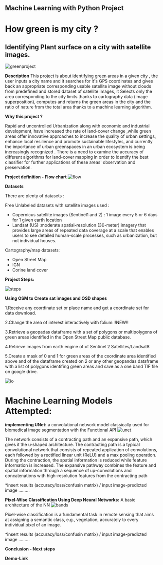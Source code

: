 #
## Machine Learning with Python Project

# How green is my city ?

## Identifying Plant surface on a city with satellite images.

![greenproject](https://user-images.githubusercontent.com/72912247/121811213-02297780-cc64-11eb-9476-6ceffd05d3a8.jpeg)


**Description**
This project is about identifying green areas in a given city , the user inputs a city name and it searches for it's GPS coordinates and gives back an appropriate corresponding usable satellite image without clouds from predefined and stored dataset of satellite images, it Selects only the area corresponding to the city limits thanks to cartography data (image superposition), computes and returns the green areas in the city and the ratio of nature from the total area thanks to a machine learning algorithm.


**Why this project ?**

Rapid and uncontrolled Urbanization along with economic and industrial development, have increased the rate of land-cover change ,while green areas offer innovative approaches to increase the quality of urban settings, enhance local resilience and promote sustainable lifestyles, and currently the importance of urban greenspaces in an urban ecosystem is being increasingly recognized . There is a need to examine the accuracy of different algorithms for land-cover mapping in order to identify the best classifier for further applications of these areas' observation and preservation.


**Project definition - Flow chart**
![flow](https://user-images.githubusercontent.com/72912247/121818590-65c59c00-cc88-11eb-8c6d-80f02a92b048.JPG)


**Datasets**

There are plenty of datasets :

Free Unlabeled datasets with satellite images used :

- Copernicus satellite images (Sentinel1 and 2) : 1 image every 5 or 6 days for 1 given earth location
- Landsat (US) :moderate spatial-resolution (30-meter) imagery that provides large areas of repeated data coverage at a scale that enables users to see detailed human-scale processes, such as urbanization, but not individual houses.

Cartography/map datasets:

- Open Street Map
- IGN
- Corine land cover


**Project Steps:**

![steps](https://user-images.githubusercontent.com/72912247/121821154-79c4ca00-cc97-11eb-87d9-c45aab7ced9a.JPG)



**Using OSM to Create sat images and OSD shapes**

1.Receive any coordinate set or place name and get a coordinate set for data download.

2.Change the area of interest interactively with folium !!NEW!!

3.Retrieve a geopadas dataframe with a set of polygons or multipolygons of green areas identified in the Open Street Map public database.

4.Retrieve images from earth engine of of Sentinel 2 Satellites/Landsat8 

5.Create a mask of 0 and 1 for green areas of the coordinate area identified above and of the dataframe created on 2 or any other geopandas dataframe with a list of polygons identifing green areas and save as a one band TIF file on google drive.


![io](https://user-images.githubusercontent.com/72912247/121821733-2a809880-cc9b-11eb-8fe2-20c48ef24d6a.JPG)







# Machine Learning Models Attempted:
**implementing UNet:**
a convolutional network model classically used for biomedical image segmentation with the Functional API
![unet](https://user-images.githubusercontent.com/72912247/121819354-da9ad500-cc8c-11eb-9bb8-3737330143e9.png)

The network consists of a contracting path and an expansive path, which gives it the u-shaped architecture. The contracting path is a typical convolutional network that consists of repeated application of convolutions, each followed by a rectified linear unit (ReLU) and a max pooling operation. During the contraction, the spatial information is reduced while feature information is increased. The expansive pathway combines the feature and spatial information through a sequence of up-convolutions and concatenations with high-resolution features from the contracting path 

*insert results (accuracy/loss/confusin matrix) / input image-predicted image .........


**Pixel-Wise Classification Using Deep Neural Networks:**
A basic architecture of the NN 
![bands](https://user-images.githubusercontent.com/72912247/121820860-4a14c280-cc95-11eb-8648-6ab28852ba7d.jpeg)

Pixel-wise classification is a fundamental task in remote sensing that aims at assigning a semantic
class, e.g., vegetation, accurately to every individual pixel of an image.


*insert results (accuracy/loss/confusin matrix) / input image-predicted image .........


**Conclusion - Next steps**



**Demo-Link**
